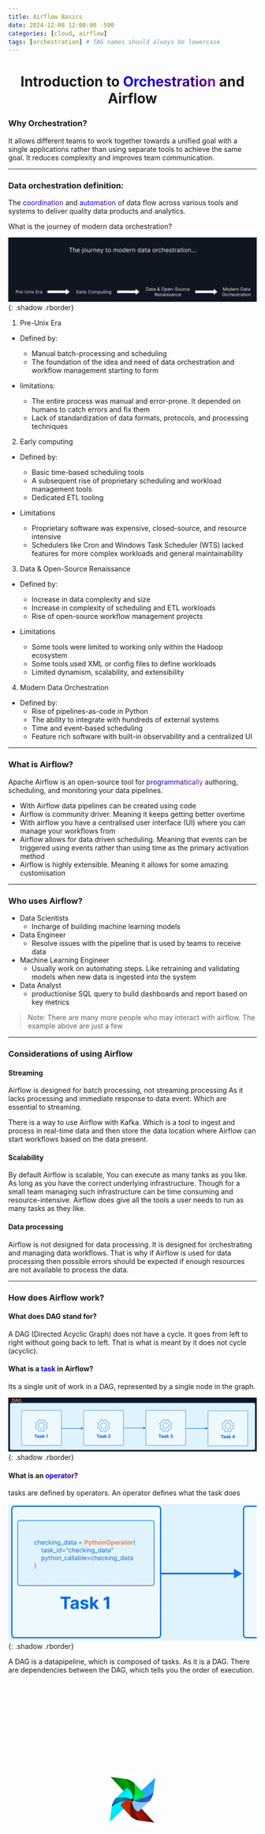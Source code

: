 ```yaml
---
title: Airflow Basics
date: 2024-12-08 12:00:00 -500
categories: [cloud, airflow]
tags: [orchestration] # TAG names should always be lowercase
---
```

# <center>Introduction to <span class="rainbow-text">Orchestration</span> and Airflow</center>

### Why Orchestration?

It allows different teams to work together towards a unified goal with a single applications rather than using separate tools to achieve the same goal. It reduces complexity and improves team communication. 

---

### Data orchestration definition:
The <span class="rainbow-text">coordination</span> and <span class="rainbow-text">automation</span> of data flow across various tools and systems to deliver quality data products and analytics.

What is the journey of modern data orchestration?

![image](https://github.com/Asfandyar-Khan-2022/asfandyarkhan.github.io/blob/main/images/screenshot.png?raw=true){: .shadow .rborder}

1) Pre-Unix Era
- Defined by:
  - Manual batch-processing and scheduling
  - The foundation of the idea and need of data orchestration and workflow management starting to form

- limitations:
  - The entire process was manual and error-prone. It depended on humans to catch errors and fix them
  - Lack of standardization of data formats, protocols, and processing techniques

2) Early computing
- Defined by:
  - Basic time-based scheduling tools
  - A subsequent rise of proprietary scheduling and workload management tools
  - Dedicated ETL tooling

- Limitations
  - Proprietary software was expensive, closed-source, and resource intensive
  - Schedulers like Cron and Windows Task Scheduler (WTS) lacked features for more complex workloads and general maintainability

 3) Data & Open-Source Renaissance
- Defined by:
  - Increase in data complexity and size
  - Increase in complexity of scheduling and ETL workloads
  - Rise of open-source workflow management projects

- Limitations
  - Some tools were limited to working only within the Hadoop ecosystem
  - Some tools used XML or config files to define workloads
  - Limited dynamism, scalability, and extensibility

4) Modern Data Orchestration
- Defined by:
  - Rise of pipelines-as-code in Python
  - The ability to integrate with hundreds of external systems
  - Time and event-based scheduling
  - Feature rich software with built-in observability and a centralized UI

---

### What is Airflow?

Apache Airflow is an open-source tool for <span class="rainbow-text">programmatically</span> authoring, scheduling, and monitoring your data pipelines.

- With Airflow data pipelines can be created using code
- Airflow is community driver. Meaning it keeps getting better overtime
- With airflow you have a centralised user interface (UI) where you can manage your workflows from
- Airflow allows for data driven scheduling. Meaning that events can be triggered using events rather than using time as the primary activation method
- Airflow is highly extensible. Meaning it allows for some amazing customisation 

---

### Who uses Airflow?

- Data Scientists
  - Incharge of building machine learning models
- Data Engineer
  - Resolve issues with the pipeline that is used by teams to receive data
- Machine Learning Engineer
  - Usually work on automating steps. Like retraining and validating models when new data is ingested into the system
- Data Analyst
  - productionise SQL query to build dashboards and report based on key metrics

> Note: There are many more people who may interact with airflow. The example above are just a few

---
### Considerations of using Airflow
#### Streaming
Airflow is designed for batch processing, not streaming processing As it lacks processing and immediate response to data event. Which are essential to streaming.

There is a way to use Airflow with Kafka. Which is a tool to ingest and process in real-time data and then store the data location where Airflow can start workflows based on the data present.

#### Scalability
By default Airflow is scalable, You can execute as many tanks as you like. As long as you have the correct underlying infrastructure. Though for a small team managing such infrastructure can be time consuming and resource-intensive. Airflow does give all the tools a user needs to run as many tasks as they like.

#### Data processing
Airflow is not designed for data processing. It is designed for orchestrating and managing data workflows. That is why if Airflow is used for data processing then possible errors should be expected if enough resources are not available to process the data.

---

### How does Airflow work?

#### What does DAG stand for?
A DAG (Directed Acyclic Graph) does not have a cycle. It goes from left to right without going back to left. That is what is meant by it does not cycle (acyclic).

#### What is a <span class="rainbow-text">task</span> in Airflow?
Its a single unit of work in a DAG, represented by a single node in the graph.

![image](https://github.com/Asfandyar-Khan-2022/asfandyarkhan.github.io/blob/main/images/task.png?raw=true){: .shadow .rborder}

#### What is an <span class="rainbow-text">operator</span>?
tasks are defined by operators. An operator defines what the task does

![image](https://github.com/Asfandyar-Khan-2022/asfandyarkhan.github.io/blob/main/images/operator.png?raw=true){: .shadow .rborder}

A DAG is a datapipeline, which is composed of tasks. As it is a DAG. There are dependencies between the DAG, which tells you the order of execution.


<div class="logo-container">
        <img src="https://github.com/Asfandyar-Khan-2022/asfandyarkhan.github.io/blob/main/images/airflow.png?raw=tru" alt="Airflow Logo" class="spinning-logo">
    </div>

<style>
  .logo-container {
    display: flex;
    justify-content: center;
    align-items: center;
    height: 12vh;
  }

  .spinning-logo {
      width: 100px;
      height: 100px;
      animation: spin 4s linear infinite;
  }

  @keyframes spin {
      from {
          transform: rotate(0deg);
      }
      to {
          transform: rotate(360deg);
      }
  }

  .rborder {
    border-radius:5px;
  }

  @keyframes rainbow {
    0% { background-position: 0% 50%; }
    50% { background-position: 100% 50%; }
    100% { background-position: 0% 50%; }
  }

  .rainbow-text {
    background: linear-gradient(45deg, red, orange, yellow, green, blue, indigo, violet);
    background-size: 400% 400%;
    -webkit-background-clip: text;
    color: transparent;
    animation: rainbow 6s ease infinite;
  }
</style>